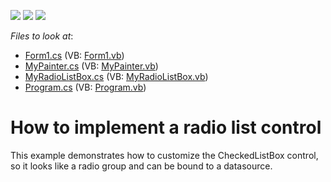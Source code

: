 <!-- default badges list -->
![](https://img.shields.io/endpoint?url=https://codecentral.devexpress.com/api/v1/VersionRange/128621110/13.1.4%2B)
[![](https://img.shields.io/badge/Open_in_DevExpress_Support_Center-FF7200?style=flat-square&logo=DevExpress&logoColor=white)](https://supportcenter.devexpress.com/ticket/details/E3152)
[![](https://img.shields.io/badge/📖_How_to_use_DevExpress_Examples-e9f6fc?style=flat-square)](https://docs.devexpress.com/GeneralInformation/403183)
<!-- default badges end -->
<!-- default file list -->
*Files to look at*:

* [Form1.cs](./CS/WindowsApplication1/Form1.cs) (VB: [Form1.vb](./VB/WindowsApplication1/Form1.vb))
* [MyPainter.cs](./CS/WindowsApplication1/MyRadioListBox/MyPainter.cs) (VB: [MyPainter.vb](./VB/WindowsApplication1/MyRadioListBox/MyPainter.vb))
* [MyRadioListBox.cs](./CS/WindowsApplication1/MyRadioListBox/MyRadioListBox.cs) (VB: [MyRadioListBox.vb](./VB/WindowsApplication1/MyRadioListBox/MyRadioListBox.vb))
* [Program.cs](./CS/WindowsApplication1/Program.cs) (VB: [Program.vb](./VB/WindowsApplication1/Program.vb))
<!-- default file list end -->
# How to implement a radio list control


<p>This example demonstrates how to customize the CheckedListBox control, so it looks like a radio group and can be bound to a datasource.</p>

<br/>


